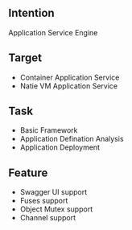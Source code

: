 ## Intention

Application Service Engine

## Target

* Container Application Service
* Natie VM Application Service

## Task

* Basic Framework
* Application Defination Analysis
* Application Deployment

## Feature

+ Swagger UI support
+ Fuses support
+ Object Mutex support
+ Channel support